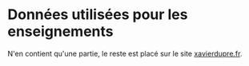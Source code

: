 # Données utilisées pour les enseignements

N'en contient qu'une partie, le reste est placé sur 
le site [xavierdupre.fr](http://www.xavierdupre.fr/).
